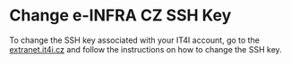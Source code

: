 # Change e-INFRA CZ SSH Key

To change the SSH key associated with your IT4I account, go to the [extranet.it4i.cz][1] and follow the instructions on how to change the SSH key.

[1]: https://extranet.it4i.cz/ssp/?action=changesshkey
